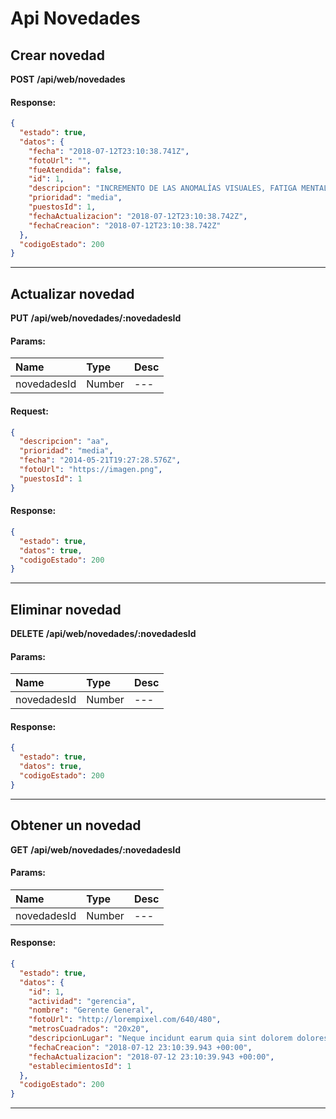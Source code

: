 # Api Novedades

## Crear novedad

__POST__ __/api/web/novedades__


#### Response:

```json
{
  "estado": true,
  "datos": {
    "fecha": "2018-07-12T23:10:38.741Z",
    "fotoUrl": "",
    "fueAtendida": false,
    "id": 1,
    "descripcion": "INCREMENTO DE LAS ANOMALÍAS VISUALES, FATIGA MENTAL Y VISUAL, DOLOR DE CABEZA",
    "prioridad": "media",
    "puestosId": 1,
    "fechaActualizacion": "2018-07-12T23:10:38.742Z",
    "fechaCreacion": "2018-07-12T23:10:38.742Z"
  },
  "codigoEstado": 200
}
```


___



## Actualizar novedad

__PUT__ __/api/web/novedades/:novedadesId__


#### Params:
| Name       | Type    | Desc |
| :--------- | :------ | :-------|
| novedadesId | Number |   ---   |
	

#### Request:

```json
{
  "descripcion": "aa",
  "prioridad": "media",
  "fecha": "2014-05-21T19:27:28.576Z",
  "fotoUrl": "https://imagen.png",
  "puestosId": 1
}
```

#### Response:

```json
{
  "estado": true,
  "datos": true,
  "codigoEstado": 200
}
```


___



## Eliminar novedad

__DELETE__ __/api/web/novedades/:novedadesId__


#### Params:
| Name       | Type    | Desc |
| :--------- | :------ | :-------|
| novedadesId | Number |   ---   |
	

#### Response:

```json
{
  "estado": true,
  "datos": true,
  "codigoEstado": 200
}
```


___



## Obtener un novedad

__GET__ __/api/web/novedades/:novedadesId__


#### Params:
| Name       | Type    | Desc |
| :--------- | :------ | :-------|
| novedadesId | Number |   ---   |
	

#### Response:

```json
{
  "estado": true,
  "datos": {
    "id": 1,
    "actividad": "gerencia",
    "nombre": "Gerente General",
    "fotoUrl": "http://lorempixel.com/640/480",
    "metrosCuadrados": "20x20",
    "descripcionLugar": "Neque incidunt earum quia sint dolorem dolores ut amet.",
    "fechaCreacion": "2018-07-12 23:10:39.943 +00:00",
    "fechaActualizacion": "2018-07-12 23:10:39.943 +00:00",
    "establecimientosId": 1
  },
  "codigoEstado": 200
}
```


___




